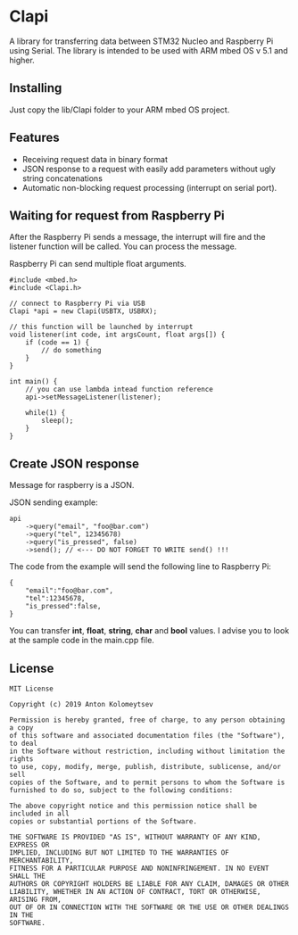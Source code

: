 # Clapi

A library for transferring data between STM32 Nucleo and Raspberry Pi using Serial. The library is intended to be used with ARM mbed OS v 5.1 and higher.

## Installing

Just copy the lib/Clapi folder to your ARM mbed OS project.

## Features

* Receiving request data in binary format
* JSON response to a request with easily add parameters without ugly string concatenations
* Automatic non-blocking request processing (interrupt on serial port).

## Waiting for request from Raspberry Pi

After the Raspberry Pi sends a message, the interrupt will fire and the listener function will be called. You can process the message.

Raspberry Pi can send multiple float arguments.

```
#include <mbed.h>
#include <Clapi.h>

// connect to Raspberry Pi via USB
Clapi *api = new Clapi(USBTX, USBRX);

// this function will be launched by interrupt
void listener(int code, int argsCount, float args[]) {
    if (code == 1) {
        // do something
    }
}

int main() {
    // you can use lambda intead function reference
    api->setMessageListener(listener);

    while(1) {
        sleep();
    }
}
```

## Create JSON response

Message for raspberry is a JSON.

JSON sending example:

```
api
    ->query("email", "foo@bar.com")
    ->query("tel", 12345678)
    ->query("is_pressed", false)
    ->send(); // <--- DO NOT FORGET TO WRITE send() !!!
```

The code from the example will send the following line to Raspberry Pi:

```
{
    "email":"foo@bar.com",
    "tel":12345678,
    "is_pressed":false,
}
```

You can transfer **int**, **float**, **string**, **char** and **bool** values. I advise you to look at the sample code in the main.cpp file.

## License

```
MIT License

Copyright (c) 2019 Anton Kolomeytsev

Permission is hereby granted, free of charge, to any person obtaining a copy
of this software and associated documentation files (the "Software"), to deal
in the Software without restriction, including without limitation the rights
to use, copy, modify, merge, publish, distribute, sublicense, and/or sell
copies of the Software, and to permit persons to whom the Software is
furnished to do so, subject to the following conditions:

The above copyright notice and this permission notice shall be included in all
copies or substantial portions of the Software.

THE SOFTWARE IS PROVIDED "AS IS", WITHOUT WARRANTY OF ANY KIND, EXPRESS OR
IMPLIED, INCLUDING BUT NOT LIMITED TO THE WARRANTIES OF MERCHANTABILITY,
FITNESS FOR A PARTICULAR PURPOSE AND NONINFRINGEMENT. IN NO EVENT SHALL THE
AUTHORS OR COPYRIGHT HOLDERS BE LIABLE FOR ANY CLAIM, DAMAGES OR OTHER
LIABILITY, WHETHER IN AN ACTION OF CONTRACT, TORT OR OTHERWISE, ARISING FROM,
OUT OF OR IN CONNECTION WITH THE SOFTWARE OR THE USE OR OTHER DEALINGS IN THE
SOFTWARE.
```